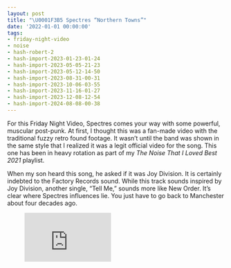 ```yaml
---
layout: post
title: "\U0001F3B5 Spectres “Northern Towns”"
date: '2022-01-01 00:00:00'
tags:
- friday-night-video
- noise
- hash-robert-2
- hash-import-2023-01-23-01-24
- hash-import-2023-05-05-21-23
- hash-import-2023-05-12-14-50
- hash-import-2023-08-31-00-31
- hash-import-2023-10-06-03-55
- hash-import-2023-11-16-01-27
- hash-import-2023-12-08-12-54
- hash-import-2024-08-08-00-38
---
```


For this Friday Night Video, Spectres comes your way with some powerful, muscular post-punk. At first, I thought this was a fan-made video with the traditional fuzzy retro found footage. It wasn’t until the band was shown in the same style that I realized it was a legit official video for the song. This one has been in heavy rotation as part of my _The Noise That I Loved Best 2021_ playlist.

When my son heard this song, he asked if it was Joy Division. It is certainly indebted to the Factory Records sound. While this track sounds inspired by Joy Division, another single, “Tell Me,” sounds more like New Order. It’s clear where Spectres influences lie. You just have to go back to Manchester about four decades ago.

<figure class="kg-card kg-embed-card"><iframe width="200" height="113" src="https://www.youtube.com/embed/ODqZBktiyWs?feature=oembed" frameborder="0" allow="accelerometer; autoplay; clipboard-write; encrypted-media; gyroscope; picture-in-picture" allowfullscreen></iframe></figure>